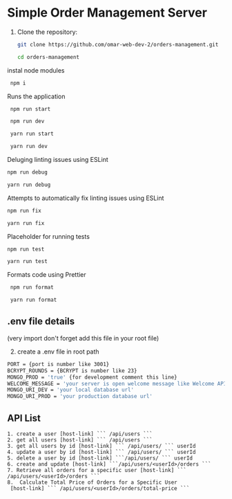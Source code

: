 # Simple Order Management Server

1. Clone the repository:

   ```bash
   git clone https://github.com/omar-web-dev-2/orders-management.git
   ```

   ```bash
   cd orders-management
   ```

instal node modules

```bash
 npm i
```

Runs the application

```bash
 npm run start
```

```bash
 npm run dev
```

```bash
 yarn run start
```

```bash
 yarn run dev
```

Deluging linting issues using ESLint

```bash
npm run debug
```

```bash
yarn run debug
```

Attempts to automatically fix linting issues using ESLint

```bash
npm run fix
```

```bash
yarn run fix
```

Placeholder for running tests

```bash
npm run test
```

```bash
yarn run test
```

Formats code using Prettier

```bash
 npm run format
```

```bash
 yarn run format
```

## .env file details

(very import don't forget add this file in your root file)

2. create a .env file in root path

```bash
PORT = {port is number like 3001}
BCRYPT_ROUNDS = {BCRYPT is number like 23}
MONGO_PROD = 'true' {for development comment this line}
WELCOME_MESSAGE = 'your server is open welcome message like Welcome API for Orders Management'
MONGO_URI_DEV = 'your local database url'
MONGO_URI_PROD = 'your production database url'
```

## API List

    1. create a user [host-link] ``` /api/users ```
    2. get all users [host-link] ``` /api/users ```
    3. get all users by id [host-link] ``` /api/users/ ``` userId
    4. update a user by id [host-link] ``` /api/users/ ``` userId
    5. delete a user by id [host-link] ```/api/users/ ``` userId
    6. create and update [host-link] ```/api/users/<userId>/orders ```
    7. Retrieve all orders for a specific user [host-link] ``` /api/users/<userId>/orders ```
    8.  Calculate Total Price of Orders for a Specific User
     [host-link] ``` /api/users/<userId>/orders/total-price ```
